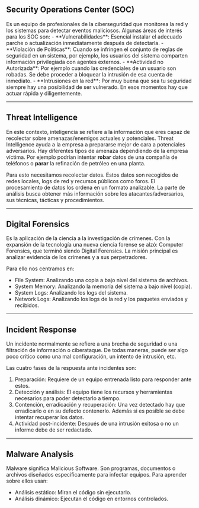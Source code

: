 <h2>Security Operations Center (SOC)</h2>
Es un equipo de profesionales de la ciberseguridad que monitorea la red y los sistemas para detectar eventos maliciosos. Algunas áreas de interés para los SOC son:
- **Vulnerabilidades**: Esencial instalar el adecuado parche o actualización inmediatamente después de detectarla.
- **Violación de Políticas**: Cuando se infringen el conjunto de reglas de seguridad en un sistema, por ejemplo, los usuarios del sistema comparten información privilegiada con agentes externos.
- **Actividad no Autorizada**: Por ejemplo cuando las credenciales de un usuario son robadas. Se debe proceder a bloquear la intrusión de esa cuenta de inmediato.
- **Intrusiones en la red**: Por muy buena que sea tu seguridad siempre hay una posibilidad de ser vulnerado. En esos momentos hay que actuar rápida y diligentemente.

---------------------------------
<h2>Threat Intelligence</h2>

En este contexto, inteligencia se refiere a la información que eres capaz de recolectar sobre amenazas/enemigos actuales y potenciales. Threat Intelligence ayuda a la empresa a prepararse mejor de cara a potenciales adversarios. Hay diferentes tipos de amenaza dependiendo de la empresa víctima. Por ejemplo podrían intentar **robar** datos de una compañía de teléfonos o **parar** la refinación de petróleo en una planta.

Para esto necesitamos recolectar datos. Estos datos son recogidos de redes locales, logs de red y recursos públicos como foros. El procesamiento de datos los ordena en un formato analizable. La parte de análisis busca obtener más información sobre los atacantes/adversarios, sus técnicas, tácticas y procedimientos.

------------------------------
<h2>Digital Forensics</h2>
Es la aplicación de la ciencia a la investigación de crímenes. Con la expansión de la tecnología una nueva ciencia forense se alzó: Computer Forensics, que terminó siendo Digital Forensics. La misión principal es analizar evidencia de los crímenes y a sus perpetradores. 

Para ello nos centramos en:

- File System: Analizando una copia a bajo nivel del sistema de archivos.
- System Memory: Analizando la memoria del sistema a bajo nivel (copia).
- System Logs: Analizando los logs del sistema.
- Network Logs: Analizando los logs de la red y los paquetes enviados y recibidos.

-------------------------------------------
<h2>Incident Response</h2>
Un incidente normalmente se refiere a una brecha de seguridad o una filtración de información o ciberataque. De todas maneras, puede ser algo poco crítico como una mal configuración, un intento de intrusión, etc. 

Las cuatro fases de la respuesta ante incidentes son:

1. Preparación: Requiere de un equipo entrenada listo para responder ante estos.
2. Detección y análisis: El equipo tiene los recursos y herramientas necesarios para poder detectarlo a tiempo.
3. Contención, erradicación y recuperación: Una vez detectado hay que erradicarlo o en su defecto contenerlo. Además si es posible se debe intentar recuperar los datos.
4. Actividad post-incidente: Después de una intrusión exitosa o no un informe debe de ser redactado.

------------------------------
<h2>Malware Analysis</h2>
Malware significa Malicious Software. Son programas, documentos o archivos diseñados específicamente para infectar equipos. Para aprender sobre ellos usan:

- Análisis estático: Miran el código sin ejecutarlo.
- Análisis dinámico: Ejecutan el código en entornos controlados.